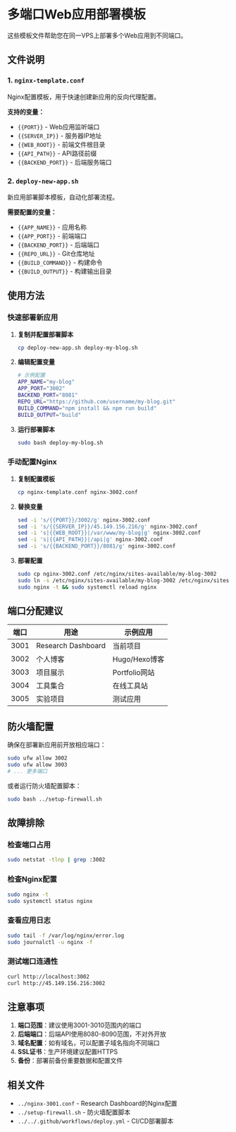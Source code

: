 # 多端口Web应用部署模板

这些模板文件帮助您在同一VPS上部署多个Web应用到不同端口。

## 文件说明

### 1. `nginx-template.conf`
Nginx配置模板，用于快速创建新应用的反向代理配置。

**支持的变量：**
- `{{PORT}}` - Web应用监听端口
- `{{SERVER_IP}}` - 服务器IP地址  
- `{{WEB_ROOT}}` - 前端文件根目录
- `{{API_PATH}}` - API路径前缀
- `{{BACKEND_PORT}}` - 后端服务端口

### 2. `deploy-new-app.sh`
新应用部署脚本模板，自动化部署流程。

**需要配置的变量：**
- `{{APP_NAME}}` - 应用名称
- `{{APP_PORT}}` - 前端端口
- `{{BACKEND_PORT}}` - 后端端口
- `{{REPO_URL}}` - Git仓库地址
- `{{BUILD_COMMAND}}` - 构建命令
- `{{BUILD_OUTPUT}}` - 构建输出目录

## 使用方法

### 快速部署新应用

1. **复制并配置部署脚本**
   ```bash
   cp deploy-new-app.sh deploy-my-blog.sh
   ```

2. **编辑配置变量**
   ```bash
   # 示例配置
   APP_NAME="my-blog"
   APP_PORT="3002"
   BACKEND_PORT="8081"
   REPO_URL="https://github.com/username/my-blog.git"
   BUILD_COMMAND="npm install && npm run build"
   BUILD_OUTPUT="build"
   ```

3. **运行部署脚本**
   ```bash
   sudo bash deploy-my-blog.sh
   ```

### 手动配置Nginx

1. **复制配置模板**
   ```bash
   cp nginx-template.conf nginx-3002.conf
   ```

2. **替换变量**
   ```bash
   sed -i 's/{{PORT}}/3002/g' nginx-3002.conf
   sed -i 's/{{SERVER_IP}}/45.149.156.216/g' nginx-3002.conf
   sed -i 's|{{WEB_ROOT}}|/var/www/my-blog|g' nginx-3002.conf
   sed -i 's|{{API_PATH}}|/api|g' nginx-3002.conf
   sed -i 's/{{BACKEND_PORT}}/8081/g' nginx-3002.conf
   ```

3. **部署配置**
   ```bash
   sudo cp nginx-3002.conf /etc/nginx/sites-available/my-blog-3002
   sudo ln -s /etc/nginx/sites-available/my-blog-3002 /etc/nginx/sites-enabled/
   sudo nginx -t && sudo systemctl reload nginx
   ```

## 端口分配建议

| 端口 | 用途 | 示例应用 |
|------|------|----------|
| 3001 | Research Dashboard | 当前项目 |
| 3002 | 个人博客 | Hugo/Hexo博客 |
| 3003 | 项目展示 | Portfolio网站 |
| 3004 | 工具集合 | 在线工具站 |
| 3005 | 实验项目 | 测试应用 |

## 防火墙配置

确保在部署新应用前开放相应端口：

```bash
sudo ufw allow 3002
sudo ufw allow 3003
# ... 更多端口
```

或者运行防火墙配置脚本：
```bash
sudo bash ../setup-firewall.sh
```

## 故障排除

### 检查端口占用
```bash
sudo netstat -tlnp | grep :3002
```

### 检查Nginx配置
```bash
sudo nginx -t
sudo systemctl status nginx
```

### 查看应用日志
```bash
sudo tail -f /var/log/nginx/error.log
sudo journalctl -u nginx -f
```

### 测试端口连通性
```bash
curl http://localhost:3002
curl http://45.149.156.216:3002
```

## 注意事项

1. **端口范围**：建议使用3001-3010范围内的端口
2. **后端端口**：后端API使用8080-8090范围，不对外开放
3. **域名配置**：如有域名，可以配置子域名指向不同端口
4. **SSL证书**：生产环境建议配置HTTPS
5. **备份**：部署前备份重要数据和配置文件

## 相关文件

- `../nginx-3001.conf` - Research Dashboard的Nginx配置
- `../setup-firewall.sh` - 防火墙配置脚本
- `../../.github/workflows/deploy.yml` - CI/CD部署脚本